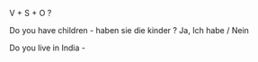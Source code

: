 V + S + O  ?

Do you have children - haben sie die kinder ?
Ja, Ich habe / Nein

Do you live in India - 